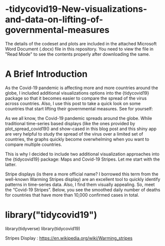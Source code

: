 # -tidycovid19-New-visualizations-and-data-on-lifting-of-governmental-measures

The details of the codeset and plots are included in the attached Microsoft Word Document (.docx) file in this repository. 
You need to view the file in "Read Mode" to see the contents properly after downloading the same.

A Brief Introduction
======================

As the Covid-19 pandemic is affecting more and more countries around the globe, I included additional visualizations options into the {tidycovid19} package so that it becomes easier to compare the spread of the virus across countries. Also, I use this post to take a quick look on some countries that start lifting their governmental measures. See for yourself:

As we all know, the Covid-19 pandemic spreads around the globe. While traditional time-series based displays (like the ones provided by plot_spread_covid19() and show-cased in this blog post and this shiny app are very helpful to study the spread of the virus over a limited set of countries, the graphs quickly become overwhelming when you want to compare multiple countries.

This is why I decided to include two additional visualization approaches into the {tidycovid19} package: Maps and Covid-19 Stripes. Let me start with the latter.

Stripe displays (is there a more official name? I borrowed this term from the well-known Warming Stripes display) are an excellent tool to quickly identify patterns in time-series data. Also, I find them visually appealing. So, meet the “Covid-19 Stripes”. Below, you see the smoothed daily number of deaths for countries that have more than 10,000 confirmed cases in total.

# library("tidycovid19")

library(tidyverse)
library(tidycovid19)

Stripes Display : https://en.wikipedia.org/wiki/Warming_stripes
